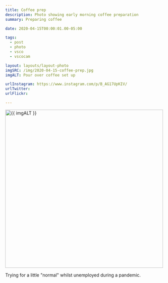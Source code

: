 ```yaml
---
title: Coffee prep
description: Photo showing early morning coffee preparation
summary: Preparing coffee

date: 2020-04-15T00:00:01.00-05:00

tags:
  - post
  - photo
  - vsco
  - vscocam

layout: layouts/layout-photo
imgSRC: /img/2020-04-15-coffee-prep.jpg
imgALT: Pour over coffee set up

urlInstagram: https://www.instagram.com/p/B_AG17UpKIV/
urlTwitter:
urlFlickr:

---
```

<p><img class="u-photo img-polaroid" src="{{ imgSRC }}" alt="{{ imgALT }}" width="500" height="500"></p>

Trying for a little "normal" whilst unemployed during a pandemic.
